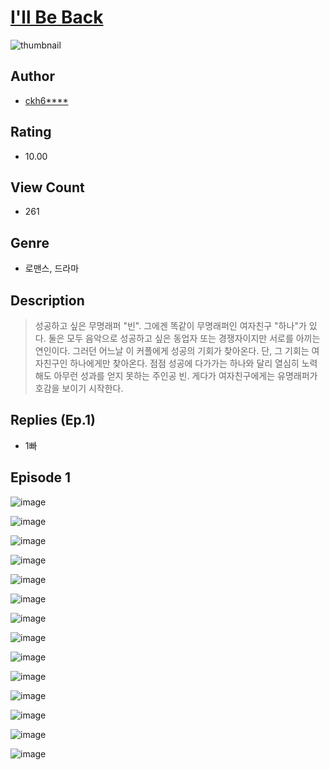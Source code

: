 # [I'll Be Back](https://comic.naver.com/challenge/list?titleId=810398)
![thumbnail](https://image-comic.pstatic.net/user_contents_data/challenge_comic/2023/05/23/upload_7221578294047748665_480x623.jpeg)

## Author
- [ckh6****](https://comic.naver.com/artistTitle?id=366893)

## Rating
- 10.00

## View Count
- 261

## Genre
- 로맨스, 드라마

## Description
> 성공하고 싶은 무명래퍼 "빈". 그에겐 똑같이 무명래퍼인 여자친구 "하나"가 있다. 둘은 모두 음악으로 성공하고 싶은 동업자 또는 경쟁자이지만 서로를 아끼는 연인이다. 그러던 어느날 이 커플에게 성공의 기회가 찾아온다. 단, 그 기회는 여자친구인 하나에게만 찾아온다. 점점 성공에 다가가는 하나와 달리 열심히 노력해도 아무런 성과를 얻지 못하는 주인공 빈. 게다가 여자친구에게는 유명래퍼가 호감을 보이기 시작한다.

## Replies (Ep.1)
- 1빠

## Episode 1
![image](https://image-comic.pstatic.net/user_contents_data/challenge_comic/2023/05/23/366893/upload_7075266310982493286.jpeg)

![image](https://image-comic.pstatic.net/user_contents_data/challenge_comic/2023/05/23/366893/upload_7004565691175285814.jpeg)

![image](https://image-comic.pstatic.net/user_contents_data/challenge_comic/2023/05/23/366893/upload_7018408352734733670.jpeg)

![image](https://image-comic.pstatic.net/user_contents_data/challenge_comic/2023/05/23/366893/upload_3905804381783996006.jpeg)

![image](https://image-comic.pstatic.net/user_contents_data/challenge_comic/2023/05/23/366893/upload_3688784778231887717.jpeg)

![image](https://image-comic.pstatic.net/user_contents_data/challenge_comic/2023/05/23/366893/upload_7003436298617893175.jpeg)

![image](https://image-comic.pstatic.net/user_contents_data/challenge_comic/2023/05/23/366893/upload_3978474413207075169.jpeg)

![image](https://image-comic.pstatic.net/user_contents_data/challenge_comic/2023/05/23/366893/upload_7148119942848852836.jpeg)

![image](https://image-comic.pstatic.net/user_contents_data/challenge_comic/2023/05/23/366893/upload_7075211326861226549.jpeg)

![image](https://image-comic.pstatic.net/user_contents_data/challenge_comic/2023/05/23/366893/upload_3690808085681812788.jpeg)

![image](https://image-comic.pstatic.net/user_contents_data/challenge_comic/2023/05/23/366893/upload_3689068426462244962.jpeg)

![image](https://image-comic.pstatic.net/user_contents_data/challenge_comic/2023/05/23/366893/upload_3474639698127905072.jpeg)

![image](https://image-comic.pstatic.net/user_contents_data/challenge_comic/2023/05/23/366893/upload_7291719468628455989.jpeg)

![image](https://image-comic.pstatic.net/user_contents_data/challenge_comic/2023/05/23/366893/upload_3631364991047983412.jpeg)
